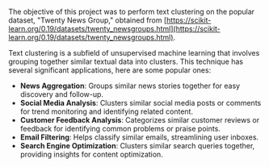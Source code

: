 The objective of this project was to perform text clustering on the popular dataset, "Twenty News Group," obtained from [https://scikit-learn.org/0.19/datasets/twenty_newsgroups.html](https://scikit-learn.org/0.19/datasets/twenty_newsgroups.html).

Text clustering is a subfield of unsupervised machine learning that involves grouping together similar textual data into clusters. This technique has several significant applications, here are some popular ones:

- **News Aggregation**: Groups similar news stories together for easy discovery and follow-up.
- **Social Media Analysis**: Clusters similar social media posts or comments for trend monitoring and identifying related content.
- **Customer Feedback Analysis**: Categorizes similar customer reviews or feedback for identifying common problems or praise points.
- **Email Filtering**: Helps classify similar emails, streamlining user inboxes.
- **Search Engine Optimization**: Clusters similar search queries together, providing insights for content optimization.

